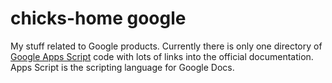 # chicks-home google

My stuff related to Google products.
Currently there is only one directory of [Google Apps Script](AppScript)
code with lots of links into the official documentation.
Apps Script is the scripting language for Google Docs.
